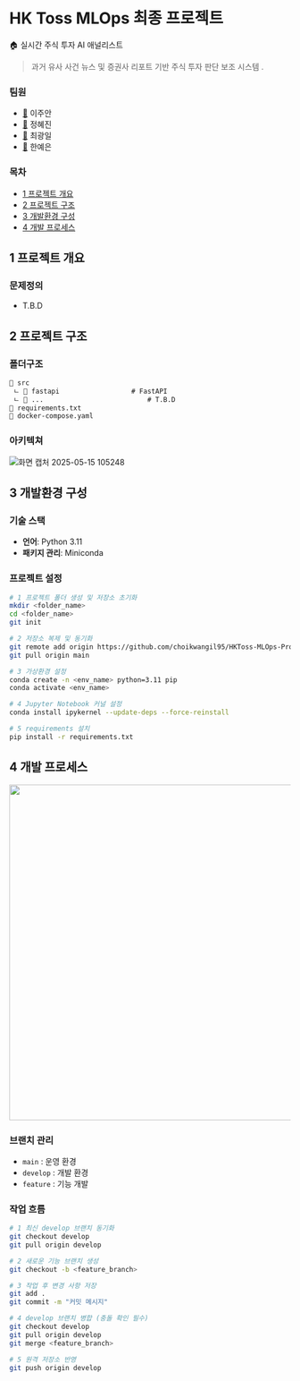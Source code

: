 # HK Toss MLOps 최종 프로젝트

🏠 실시간 주식 투자 AI 애널리스트

> 과거 유사 사건 뉴스 및 증권사 리포트 기반 주식 투자 판단 보조 시스템
.

### 팀원
- [🔗](https://github.com/Joo-an) 이주안
- [🔗](https://github.com/yoo754) 정혜진
- [🔗](https://github.com/choikwangil95) 최광일
- [🔗](https://github.com/yeaaaun) 한예은

### 목차
- [1 프로젝트 개요](#1-프로젝트-개요)
- [2 프로젝트 구조](#2-프로젝트-구조)
- [3 개발환경 구성](#3-개발환경-구성)
- [4 개발 프로세스](#4-개발-프로세스)

## 1 프로젝트 개요

### 문제정의
- T.B.D
  
## 2 프로젝트 구조
### 폴더구조
```markdown
📁 src
 ㄴ 📁 fastapi                  # FastAPI
 ㄴ 📁 ...                          # T.B.D
📄 requirements.txt
📄 docker-compose.yaml
```

### 아키텍쳐

![화면 캡처 2025-05-15 105248](https://github.com/user-attachments/assets/045c5829-80a4-423b-838d-55db84296bb6)


## 3 개발환경 구성
### 기술 스택
- **언어**: Python 3.11
- **패키지 관리**: Miniconda

### 프로젝트 설정

```bash
# 1 프로젝트 폴더 생성 및 저장소 초기화
mkdir <folder_name>
cd <folder_name>
git init

# 2 저장소 복제 및 동기화
git remote add origin https://github.com/choikwangil95/HKToss-MLOps-Proejct-Final.git
git pull origin main

# 3 가상환경 설정
conda create -n <env_name> python=3.11 pip
conda activate <env_name>

# 4 Jupyter Notebook 커널 설정
conda install ipykernel --update-deps --force-reinstall

# 5 requirements 설치
pip install -r requirements.txt
```

## 4 개발 프로세스

<img src="https://github.com/user-attachments/assets/ce06d476-6f07-4209-bf8e-3739d2801e9b" width="600px"/>

### 브랜치 관리
- `main` : 운영 환경
- `develop` : 개발 환경
- `feature` : 기능 개발

### 작업 흐름

```bash
# 1 최신 develop 브랜치 동기화
git checkout develop
git pull origin develop

# 2 새로운 기능 브랜치 생성
git checkout -b <feature_branch>

# 3 작업 후 변경 사항 저장
git add .
git commit -m "커밋 메시지"

# 4 develop 브랜치 병합 (충돌 확인 필수)
git checkout develop
git pull origin develop
git merge <feature_branch>

# 5 원격 저장소 반영
git push origin develop
```
